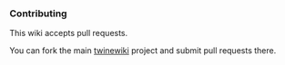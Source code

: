 ### Contributing

This wiki accepts pull requests.  

You can fork the main [twinewiki](https://github.com/twinecoin/twinewiki) project and submit pull requests there.
